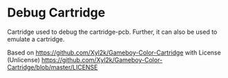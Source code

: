  # Debug Cartridge

 Cartridge used to debug the cartridge-pcb. Further, it can also be used to emulate a cartridge.
 
 Based on https://github.com/Xyl2k/Gameboy-Color-Cartridge with License (Unlicense) https://github.com/Xyl2k/Gameboy-Color-Cartridge/blob/master/LICENSE
